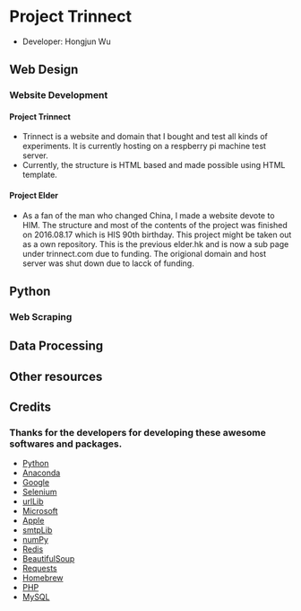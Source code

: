 # Project Trinnect
* Developer: Hongjun Wu

## Web Design
### Website Development
#### Project Trinnect
* Trinnect is a website and domain that I bought and test all kinds of experiments. It is currently hosting on a respberry pi machine test server.
* Currently, the structure is HTML based and made possible using HTML template.
#### Project Elder
* As a fan of the man who changed China, I made a website devote to HIM. The structure and most of the contents of the project was finished on 2016.08.17 which is HIS 90th birthday. This project might be taken out as a own repository. This is the previous elder.hk and is now a sub page under trinnect.com due to funding. The origional domain and host server was shut down due to lacck of funding.

## Python
### Web Scraping
## Data Processing

## Other resources

## Credits
### Thanks for the developers for developing these awesome softwares and packages.
* [Python](https://www.python.org/)
* [Anaconda](https://anaconda.org/)
* [Google](https://www.google.com)
* [Selenium](http://selenium-python.readthedocs.io/)
* [urlLib](https://www.npmjs.com/package/urllib)
* [Microsoft](https://www.microsoft.com/)
* [Apple](https://www.apple.com/)
* [smtpLib](https://pymotw.com/2/smtplib/)
* [numPy](http://www.numpy.org/)
* [Redis](https://redis.io/)
* [BeautifulSoup](https://www.crummy.com/software/BeautifulSoup/bs4/doc/)
* [Requests](http://docs.python-requests.org/en/master/)
* [Homebrew](https://brew.sh/)
* [PHP](http://www.php.net/)
* [MySQL](https://www.mysql.com/)

